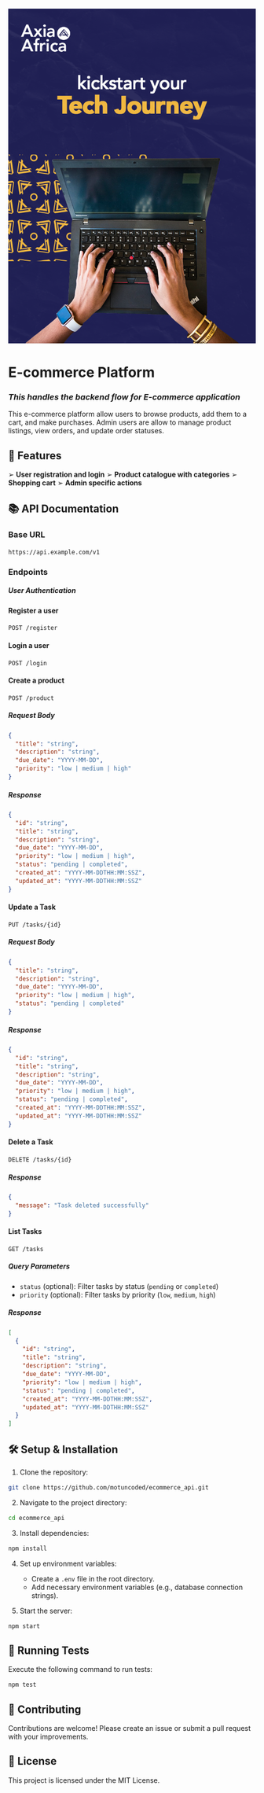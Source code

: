 ![Axia Africa](/axia_africa.png)

# E-commerce Platform 

### <i>This handles the backend flow for E-commerce application</i>

This e-commerce platform allow users to browse products,
add them to a cart, and make purchases. Admin users are allow to manage product
listings, view orders, and update order statuses.

## 🚀 Features


➢ **User registration and login**
➢ **Product catalogue with categories**
➢ **Shopping cart**
➢ **Admin specific actions**


## 📚 API Documentation

### Base URL

```
https://api.example.com/v1
```

### Endpoints

##### User Authentication

#### Register a user
```
POST /register
```

#### Login a user

```
POST /login
```
#### Create a product

```
POST /product
```

##### Request Body

```json
{
  "title": "string",
  "description": "string",
  "due_date": "YYYY-MM-DD",
  "priority": "low | medium | high"
}
```

##### Response

```json
{
  "id": "string",
  "title": "string",
  "description": "string",
  "due_date": "YYYY-MM-DD",
  "priority": "low | medium | high",
  "status": "pending | completed",
  "created_at": "YYYY-MM-DDTHH:MM:SSZ",
  "updated_at": "YYYY-MM-DDTHH:MM:SSZ"
}
```

#### Update a Task

```
PUT /tasks/{id}
```

##### Request Body

```json
{
  "title": "string",
  "description": "string",
  "due_date": "YYYY-MM-DD",
  "priority": "low | medium | high",
  "status": "pending | completed"
}
```

##### Response

```json
{
  "id": "string",
  "title": "string",
  "description": "string",
  "due_date": "YYYY-MM-DD",
  "priority": "low | medium | high",
  "status": "pending | completed",
  "created_at": "YYYY-MM-DDTHH:MM:SSZ",
  "updated_at": "YYYY-MM-DDTHH:MM:SSZ"
}
```

#### Delete a Task

```
DELETE /tasks/{id}
```

##### Response

```json
{
  "message": "Task deleted successfully"
}
```

#### List Tasks

```
GET /tasks
```

##### Query Parameters

- `status` (optional): Filter tasks by status (`pending` or `completed`)
- `priority` (optional): Filter tasks by priority (`low`, `medium`, `high`)

##### Response

```json
[
  {
    "id": "string",
    "title": "string",
    "description": "string",
    "due_date": "YYYY-MM-DD",
    "priority": "low | medium | high",
    "status": "pending | completed",
    "created_at": "YYYY-MM-DDTHH:MM:SSZ",
    "updated_at": "YYYY-MM-DDTHH:MM:SSZ"
  }
]
```

## 🛠️ Setup & Installation

1. Clone the repository:

```sh
git clone https://github.com/motuncoded/ecommerce_api.git
```

2. Navigate to the project directory:

```sh
cd ecommerce_api
```

3. Install dependencies:

```sh
npm install
```

4. Set up environment variables:

   - Create a `.env` file in the root directory.
   - Add necessary environment variables (e.g., database connection strings).

5. Start the server:

```sh
npm start
```

## 🧪 Running Tests

Execute the following command to run tests:

```sh
npm test
```

## 🤝 Contributing

Contributions are welcome! Please create an issue or submit a pull request with your improvements.

## 📃 License

This project is licensed under the MIT License.